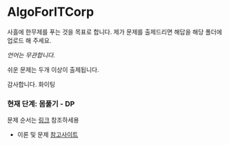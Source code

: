 # AlgoForITCorp

사흘에 한무제를 푸는 것을 목표로 합니다. 
제가 문제를 출제드리면 해답을 해당 폴더에 업로드 해 주세요. 

*언어는 무관합니다.*

쉬운 문제는 두개 이상이 출제됩니다. 

감사합니다. 
화이팅

### 현재 단계: 몸풀기 - DP
문제 순서는 [링크](https://ldgeao99.tistory.com/184) 참조하세용
 
+ 이론 및 문제 [참고사이트](http://blog.naver.com/PostList.nhn?blogId=kks227&from=postList&categoryNo=299)

